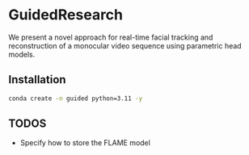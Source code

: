 # GuidedResearch
We present a novel approach for real-time facial tracking and reconstruction of a monocular video sequence using parametric head models.

## Installation

```bash
conda create -n guided python=3.11 -y
```

## TODOS

- Specify how to store the FLAME model